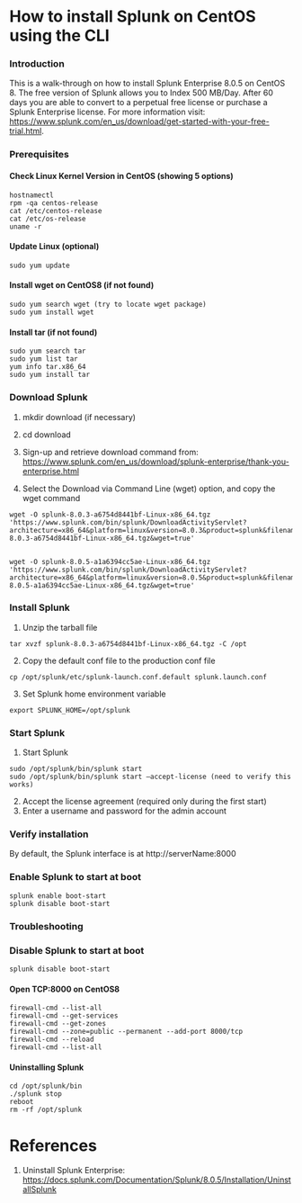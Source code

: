 # How to install Splunk on CentOS using the CLI

### Introduction
This is a walk-through on how to install Splunk Enterprise 8.0.5 on CentOS 8. The free version of Splunk allows you to Index 500 MB/Day. After 60 days you are able to convert to a perpetual free license or purchase a Splunk Enterprise license. For more information visit: https://www.splunk.com/en_us/download/get-started-with-your-free-trial.html.

### Prerequisites

#### Check Linux Kernel Version in CentOS (showing 5 options)
```
hostnamectl
rpm -qa centos-release
cat /etc/centos-release
cat /etc/os-release
uname -r
```
#### Update Linux (optional)
```
sudo yum update
```

#### Install wget on CentOS8 (if not found)
```
sudo yum search wget (try to locate wget package)
sudo yum install wget
```
#### Install tar (if not found)
```
sudo yum search tar
sudo yum list tar
yum info tar.x86_64
sudo yum install tar
```

### Download Splunk
1. mkdir download (if necessary)
2. cd download
3. Sign-up and retrieve download command from: https://www.splunk.com/en_us/download/splunk-enterprise/thank-you-enterprise.html

4. Select the Download via Command Line (wget) option, and copy the wget command
```
wget -O splunk-8.0.3-a6754d8441bf-Linux-x86_64.tgz 'https://www.splunk.com/bin/splunk/DownloadActivityServlet?architecture=x86_64&platform=linux&version=8.0.3&product=splunk&filename=splunk-8.0.3-a6754d8441bf-Linux-x86_64.tgz&wget=true'


wget -O splunk-8.0.5-a1a6394cc5ae-Linux-x86_64.tgz 'https://www.splunk.com/bin/splunk/DownloadActivityServlet?architecture=x86_64&platform=linux&version=8.0.5&product=splunk&filename=splunk-8.0.5-a1a6394cc5ae-Linux-x86_64.tgz&wget=true'
```
### Install Splunk
1. Unzip the tarball file
```
tar xvzf splunk-8.0.3-a6754d8441bf-Linux-x86_64.tgz -C /opt
```
2. Copy the default conf file to the production conf file
```
cp /opt/splunk/etc/splunk-launch.conf.default splunk.launch.conf
```
3. Set Splunk home environment variable
```
export SPLUNK_HOME=/opt/splunk
```
### Start Splunk
1. Start Splunk
```
sudo /opt/splunk/bin/splunk start
sudo /opt/splunk/bin/splunk start –accept-license (need to verify this works)
```
2. Accept the license agreement (required only during the first start)
3. Enter a username and password for the admin account

### Verify installation
By default, the Splunk interface is at http://serverName:8000

### Enable Splunk to start at boot
```
splunk enable boot-start
splunk disable boot-start
```
### Troubleshooting

### Disable Splunk to start at boot
```
splunk disable boot-start
```
#### Open TCP:8000 on CentOS8
```
firewall-cmd --list-all
firewall-cmd --get-services
firewall-cmd --get-zones
firewall-cmd --zone=public --permanent --add-port 8000/tcp
firewall-cmd --reload
firewall-cmd --list-all
```
#### Uninstalling Splunk
```
cd /opt/splunk/bin
./splunk stop
reboot
rm -rf /opt/splunk
```
# References
1. Uninstall Splunk Enterprise: https://docs.splunk.com/Documentation/Splunk/8.0.5/Installation/UninstallSplunk